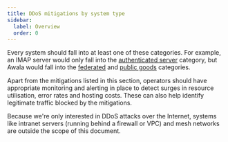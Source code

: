 ```yaml
---
title: DDoS mitigations by system type
sidebar:
  label: Overview
  order: 0
---
```


Every system should fall into at least one of these categories. For example, an IMAP server would only fall into the [authenticated server](./authenticated) category, but Awala would fall into the [federated](federated.md) and [public goods](public-goods.md) categories.

Apart from the mitigations listed in this section, operators should have appropriate monitoring and alerting in place to detect surges in resource utilisation, error rates and hosting costs. These can also help identify legitimate traffic blocked by the mitigations.

Because we're only interested in DDoS attacks over the Internet, systems like intranet servers (running behind a firewall or VPC) and mesh networks are outside the scope of this document.
